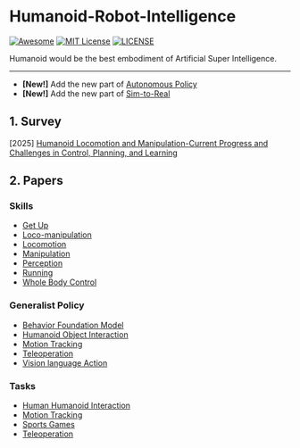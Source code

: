 # Humanoid-Robot-Intelligence

[![Awesome](https://awesome.re/badge.svg)](https://awesome.re) [![MIT License](https://img.shields.io/badge/license-MIT-green.svg)](https://opensource.org/licenses/MIT) [![LICENSE](https://img.shields.io/badge/license-Anti%20996-blue.svg)](https://github.com/996icu/996.ICU/blob/master/LICENSE)

Humanoid would be the best embodiment of Artificial Super Intelligence.

---

- **[New!]** Add the new part of [Autonomous Policy](https://github.com/Evan-wyl/humanoid-robot-intelligence/blob/master/autonomous-policy.md)
- **[New!]** Add the new part of [Sim-to-Real](https://github.com/Evan-wyl/humanoid-robot-intelligence/blob/master/sim-to-real.md)



## 1. Survey

[2025] [Humanoid Locomotion and Manipulation-Current Progress and Challenges in Control, Planning, and Learning](https://arxiv.org/abs/2501.02116)



## 2. Papers

### Skills

- [Get Up](https://github.com/Evan-wyl/humanoid-robot-intelligence/blob/master/skills/get-up.md)
- [Loco-manipulation](https://github.com/Evan-wyl/humanoid-robot-intelligence/blob/master/skills/loco-manipulation.md)
- [Locomotion](https://github.com/Evan-wyl/humanoid-robot-intelligence/blob/master/skills/locomotion.md)
- [Manipulation](https://github.com/Evan-wyl/humanoid-robot-intelligence/blob/master/skills/manipulation.md)
- [Perception](https://github.com/Evan-wyl/humanoid-robot-intelligence/blob/master/skills/perception.md)
- [Running](https://github.com/Evan-wyl/humanoid-robot-intelligence/blob/master/skills/running.md)
- [Whole Body Control](https://github.com/Evan-wyl/humanoid-robot-intelligence/blob/master/skills/whole-body-control.md)



### Generalist Policy

- [Behavior Foundation Model](https://github.com/Evan-wyl/humanoid-robot-intelligence/blob/master/generalist-policy/behavior-foundation-model.md)
- [Humanoid Object Interaction](https://github.com/Evan-wyl/humanoid-robot-intelligence/blob/master/generalist-policy/humanoid-object-interaction.md)
- [Motion Tracking](https://github.com/Evan-wyl/humanoid-robot-intelligence/blob/master/generalist-policy/motion-tracking.md)
- [Teleoperation](https://github.com/Evan-wyl/humanoid-robot-intelligence/blob/master/generalist-policy/teleoperation.md)
- [Vision language Action](https://github.com/Evan-wyl/humanoid-robot-intelligence/blob/master/generalist-policy/vision-language-action.md)



### Tasks

- [Human Humanoid Interaction](https://github.com/Evan-wyl/humanoid-robot-intelligence/blob/master/tasks/human-humanoid-interaction.md)
- [Motion Tracking](https://github.com/Evan-wyl/humanoid-robot-intelligence/blob/master/tasks/motion-tracking.md)
- [Sports Games](https://github.com/Evan-wyl/humanoid-robot-intelligence/blob/master/tasks/sports-games.md)
- [Teleoperation](https://github.com/Evan-wyl/humanoid-robot-intelligence/blob/master/tasks/teleoperation.md)

